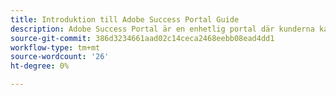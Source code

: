 ```yaml
---
title: Introduktion till Adobe Success Portal Guide
description: Adobe Success Portal är en enhetlig portal där kunderna kan skicka in ärenden, se hur biljetterna fortskrider och mycket annat.
source-git-commit: 386d3234661aad02c14ceca2468eebb08ead4dd1
workflow-type: tm+mt
source-wordcount: '26'
ht-degree: 0%

---
```


